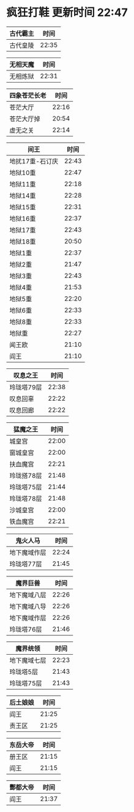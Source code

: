 # 疯狂打鞋 更新时间 22:47

| 古代霸主   | 时间    |
|--------|-------|
| 古代皇陵 | 22:35 |

| 无相天魔   | 时间    |
|--------|-------|
| 无相炼狱 | 22:31 |

| 四象苍茫长老   | 时间    |
|--------|-------|
| 苍茫大厅 | 22:16 |
| 苍茫大厅掉 | 20:54 |
| 虚无之关 | 22:14 |

| 间王   | 时间    |
|--------|-------|
| 地扰17重-石订庆 | 22:43 |
| 地狱10重 | 22:47 |
| 地狱11重 | 22:18 |
| 地狱14重 | 22:28 |
| 地狱15重 | 22:31 |
| 地狱16重 | 22:37 |
| 地狱17重 | 22:43 |
| 地狱18重 | 20:50 |
| 地狱1重 | 22:37 |
| 地狱2重 | 21:47 |
| 地狱3重 | 22:43 |
| 地狱4重 | 21:53 |
| 地狱5重 | 22:20 |
| 地狱6重 | 22:33 |
| 地狱8重 | 22:33 |
| 地狱重 | 22:27 |
| 闻王欧 | 21:10 |
| 阎王 | 21:10 |

| 叹息之王   | 时间    |
|--------|-------|
| 玲珑塔79层 | 22:38 |
| 叹息回辜 | 22:22 |
| 叹息回廊 | 22:22 |

| 猛魔之王   | 时间    |
|--------|-------|
| 城皇宫 | 22:00 |
| 窗城皇宫 | 22:00 |
| 扶血魔宫 | 22:21 |
| 玲珑搭78层 | 21:48 |
| 玲珑塔75层 | 21:44 |
| 玲珑塔78层 | 21:48 |
| 沙城皇宫 | 22:00 |
| 铁血魔宫 | 22:21 |

| 鬼火人马   | 时间    |
|--------|-------|
| 地下魔域作层 | 22:24 |
| 玲珑塔77层 | 21:45 |

| 魔界巨兽   | 时间    |
|--------|-------|
| 地下魔域八层 | 22:26 |
| 地下魔域八导 | 22:26 |
| 地下魔域作层 | 22:26 |
| 玲珑塔76层 | 21:46 |

| 魔界统领   | 时间    |
|--------|-------|
| 地下魔域七层 | 22:23 |
| 玲珑塔5层 | 21:43 |
| 玲珑塔75层 | 21:43 |

| 后土娘娘   | 时间    |
|--------|-------|
| 阎王 | 21:25 |
| 责王区 | 21:25 |

| 东岳大帝   | 时间    |
|--------|-------|
| 册王区 | 21:15 |
| 阎王 | 21:15 |

| 酆都大帝   | 时间    |
|--------|-------|
| 阎王 | 21:37 |
